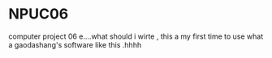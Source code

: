 # NPUC06
computer project 06
e....what should i wirte , this a my first time to use what a gaodashang's software like this .hhhh
